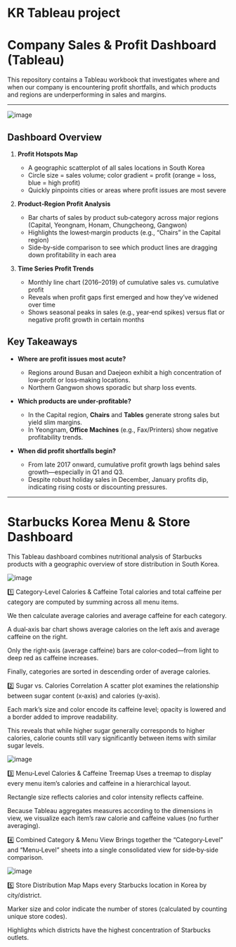 # KR Tableau project
# Company Sales & Profit Dashboard (Tableau)

This repository contains a Tableau workbook that investigates where and when our company is encountering profit shortfalls, and which products and regions are underperforming in sales and margins.

---
![image](https://github.com/user-attachments/assets/af3be3d4-3a73-47c8-8c12-32d6952bcbeb)


## Dashboard Overview

1. **Profit Hotspots Map**  
   - A geographic scatterplot of all sales locations in South Korea  
   - Circle size = sales volume; color gradient = profit (orange = loss, blue = high profit)  
   - Quickly pinpoints cities or areas where profit issues are most severe

2. **Product‑Region Profit Analysis**  
   - Bar charts of sales by product sub‑category across major regions (Capital, Yeongnam, Honam, Chungcheong, Gangwon)  
   - Highlights the lowest‑margin products (e.g., “Chairs” in the Capital region)  
   - Side‑by‑side comparison to see which product lines are dragging down profitability in each area

3. **Time Series Profit Trends**  
   - Monthly line chart (2016–2019) of cumulative sales vs. cumulative profit  
   - Reveals when profit gaps first emerged and how they’ve widened over time  
   - Shows seasonal peaks in sales (e.g., year‑end spikes) versus flat or negative profit growth in certain months


## Key Takeaways

- **Where are profit issues most acute?**  
  - Regions around Busan and Daejeon exhibit a high concentration of low‑profit or loss‑making locations.  
  - Northern Gangwon shows sporadic but sharp loss events.

- **Which products are under‑profitable?**  
  - In the Capital region, **Chairs** and **Tables** generate strong sales but yield slim margins.  
  - In Yeongnam, **Office Machines** (e.g., Fax/Printers) show negative profitability trends.

- **When did profit shortfalls begin?**  
  - From late 2017 onward, cumulative profit growth lags behind sales growth—especially in Q1 and Q3.  
  - Despite robust holiday sales in December, January profits dip, indicating rising costs or discounting pressures.

 ---
 
  # Starbucks Korea Menu & Store Dashboard
This Tableau dashboard combines nutritional analysis of Starbucks products with a geographic overview of store distribution in South Korea.

![image](https://github.com/user-attachments/assets/75c3cf19-06d6-4707-b7ca-42f448d295e5)

1️⃣ Category‑Level Calories & Caffeine
Total calories and total caffeine per category are computed by summing across all menu items.

We then calculate average calories and average caffeine for each category.

A dual‑axis bar chart shows average calories on the left axis and average caffeine on the right.

Only the right‑axis (average caffeine) bars are color‑coded—from light to deep red as caffeine increases.

Finally, categories are sorted in descending order of average calories.

2️⃣ Sugar vs. Calories Correlation
A scatter plot examines the relationship between sugar content (x‑axis) and calories (y‑axis).

Each mark’s size and color encode its caffeine level; opacity is lowered and a border added to improve readability.

This reveals that while higher sugar generally corresponds to higher calories, calorie counts still vary significantly between items with similar sugar levels.


![image](https://github.com/user-attachments/assets/a6b9493f-fe5a-4c12-8936-5eeec05e2177)

3️⃣ Menu‑Level Calories & Caffeine Treemap
Uses a treemap to display every menu item’s calories and caffeine in a hierarchical layout.

Rectangle size reflects calories and color intensity reflects caffeine.

Because Tableau aggregates measures according to the dimensions in view, we visualize each item’s raw calorie and caffeine values (no further averaging).

4️⃣ Combined Category & Menu View
Brings together the “Category‑Level” and “Menu‑Level” sheets into a single consolidated view for side‑by‑side comparison.



![image](https://github.com/user-attachments/assets/c0e066ef-5b21-4ddb-b333-7fc951b383b1)

5️⃣ Store Distribution Map
Maps every Starbucks location in Korea by city/district.

Marker size and color indicate the number of stores (calculated by counting unique store codes).

Highlights which districts have the highest concentration of Starbucks outlets.

